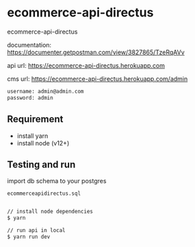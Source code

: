 # ecommerce-api-directus

ecommerce-api-directus

documentation: <https://documenter.getpostman.com/view/3827865/TzeRqAVv>

api url: <https://ecommerce-api-directus.herokuapp.com>

cms url: <https://ecommerce-api-directus.herokuapp.com/admin>

```zsh
username: admin@admin.com
password: admin
```

## Requirement

- install yarn
- install node (v12+)

## Testing and run

import db schema to your postgres

`ecommerceapidirectus.sql`

```zsh

// install node dependencies
$ yarn

// run api in local
$ yarn run dev
```
